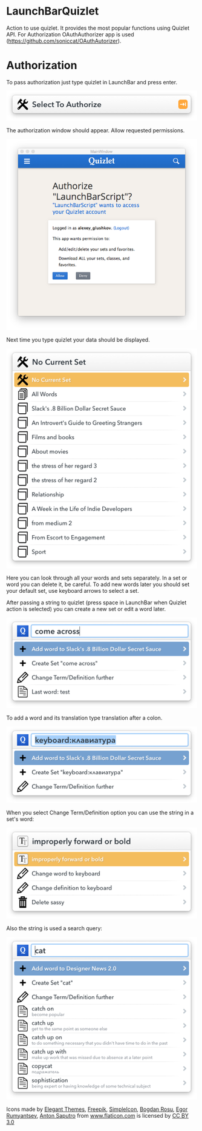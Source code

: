 # LaunchBarQuizlet
Action to use quizlet. It provides the most popular functions using Quizlet API. For Authorization OAuthAuthorizer app is used (https://github.com/soniccat/OAuthAutorizer).

# Authorization
To pass authorization just type quizlet in LaunchBar and press enter. 

![](https://github.com/soniccat/LaunchBarQuizlet/blob/master/img/auth.png)

The authorization window should appear. Allow requested permissions.

![](https://github.com/soniccat/LaunchBarQuizlet/blob/master/img/auth2.png)

Next time you type quizlet your data should be displayed.

![](https://github.com/soniccat/LaunchBarQuizlet/blob/master/img/start.png)

Here you can look through all your words and sets separately. In a set or word you can delete it, be careful. To add new words later you should set your default set, use keyboard arrows to select a set.

After passing a string to quizlet (press space in LaunchBar when Quizlet action is selected) you can create a new set or edit a word later.

![](https://github.com/soniccat/LaunchBarQuizlet/blob/master/img/add.png)

To add a word and its translation type translation after a colon.

![](https://github.com/soniccat/LaunchBarQuizlet/blob/master/img/add2.png)

When you select Change Term/Definition option you can use the string in a set's word:

![](https://github.com/soniccat/LaunchBarQuizlet/blob/master/img/edit2.png)

Also the string is used a search query:

![](https://github.com/soniccat/LaunchBarQuizlet/blob/master/img/search.png)

Icons made by <a href="http://www.flaticon.com/authors/elegant-themes" title="Elegant Themes">Elegant Themes</a>, <a href="http://www.flaticon.com/authors/freepik" title="Freepik">Freepik</a>, <a href="http://www.flaticon.com/authors/simpleicon" title="SimpleIcon">SimpleIcon</a>, <a href="http://www.flaticon.com/authors/bogdan-rosu" title="Bogdan Rosu">Bogdan Rosu</a>, <a href="http://www.flaticon.com/authors/egor-rumyantsev" title="Egor Rumyantsev">Egor Rumyantsev</a>, <a href="http://www.flaticon.com/authors/anton-saputro" title="Anton Saputro">Anton Saputro</a> from <a href="http://www.flaticon.com" title="Flaticon">www.flaticon.com</a>             is licensed by <a href="http://creativecommons.org/licenses/by/3.0/" title="Creative Commons BY 3.0">CC BY 3.0</a></div>
